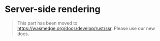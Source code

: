 # Server-side rendering

> This part has been moved to <https://wasmedge.org/docs/develop/rust/ssr>. Please use our new docs.
